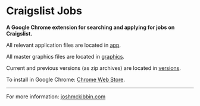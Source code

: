 Craigslist Jobs
===============

<strong>A Google Chrome extension for searching and applying for jobs on Craigslist.</strong>



All relevant application files are located in [app](/app/).

All master graphics files are located in [graphics](/graphics/).

Current and previous versions (as zip archives) are located in [versions](/versions/).

To install in Google Chrome: [Chrome Web Store](http://chrome.google.com/webstore/detail/ihfloajilpmkghkiknpeamadkcnljjek).


---

For more information: [joshmckibbin.com](http://kibb.in/cljobs)